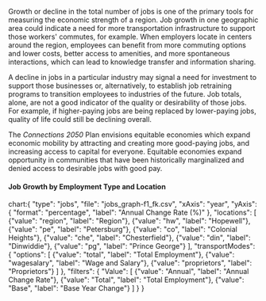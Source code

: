 Growth or decline in the total number of jobs is one of the primary tools for measuring the economic strength of a region. Job growth in one geographic area could indicate a need for more transportation infrastructure to support those workers' commutes, for example. When employers locate in centers around the region, employees can benefit from more commuting options and lower costs, better access to amenities, and more spontaneous interactions, which can lead to knowledge transfer and information sharing.

A decline in jobs in a particular industry may signal a need for investment to support those businesses or, alternatively, to establish job retraining programs to transition employees to industries of the future. Job totals, alone, are not a good indicator of the quality or desirability of those jobs. For example, if higher-paying jobs are being replaced by lower-paying jobs, quality of life could still be declining overall.

The _Connections 2050_ Plan envisions equitable economies which expand economic mobility by attracting and creating more good-paying jobs, and increasing access to capital for everyone. Equitable economies expand opportunity in communities that have been historically marginalized and denied access to desirable jobs with good pay.

#### Job Growth by Employment Type and Location

chart:{
"type": "jobs",
"file": "jobs_graph-f1_fk.csv",
"xAxis": "year",
"yAxis": {
"format": "percentage",
"label": "Annual Change Rate (%)"
},
"locations": [
{"value": "region", "label": "Region"},
{"value": "hw", "label": "Hopewell"},
{"value": "pe", "label": "Petersburg"},
{"value": "co", "label": "Colonial Heights"},
{"value": "che", "label": "Chesterfield"},
{"value": "din", "label": "Dinwiddie"},
{"value": "pg", "label": "Prince George"}
],
"transportModes": {
"options": [
{"value": "total", "label": "Total Employment"},
{"value": "wagesalary", "label": "Wage and Salary"},
{"value": "proprietors", "label": "Proprietors"}
]
},
"filters": {
"Value": [
{"value": "Annual", "label": "Annual Change Rate"},
{"value": "Total", "label": "Total Employment"},
{"value": "Base", "label": "Base Year Change"}
]
}
}
